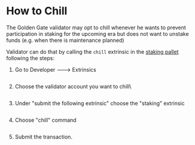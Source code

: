 # How to Chill

The Golden Gate validator may opt to chill whenever he wants to prevent participation in staking for the upcoming era but does not want to unstake funds (e.g. when there is maintenance planned)

Validator can do that by calling the `chill` extrinsic in the [staking pallet](https://paritytech.github.io/substrate/master/pallet\_staking/pallet/enum.Call.html#variant.chill) following the steps:

1.  Go to Developer 🡒 Extrinsics

    <figure><img src="../.gitbook/assets/image (4) (1).png" alt=""><figcaption></figcaption></figure>
2.  Choose the validator account you want to chill\


    <figure><img src="../.gitbook/assets/image (10).png" alt=""><figcaption></figcaption></figure>
3.  Under "submit the following extrinsic" choose the "staking" extrinsic &#x20;

    <figure><img src="../.gitbook/assets/image (7) (1).png" alt=""><figcaption></figcaption></figure>
4.  Choose "chill" command

    <figure><img src="../.gitbook/assets/image (8).png" alt=""><figcaption></figcaption></figure>
5.  Submit the transaction.

